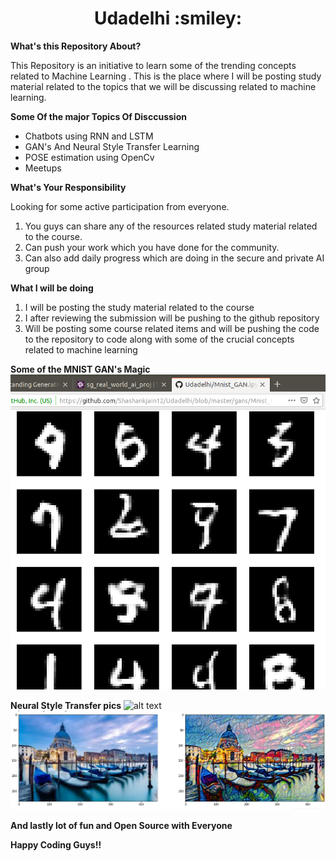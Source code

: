 <h1 align="center"> Udadelhi :smiley:</h1>

**What's this Repository About?**

This Repository is an initiative to learn some of the trending concepts related to Machine Learning . This is the place where I will be posting study material related to the topics that we will be discussing related to machine learning.

**Some Of the major Topics Of Disccussion**

* Chatbots using RNN and LSTM
* GAN's And Neural Style Transfer Learning
* POSE estimation using OpenCv
* Meetups

**What's Your Responsibility**

Looking for some active participation from everyone. 
1. You guys can share any of the resources related study material related to the course.
2. Can push your work which you have done for the community.
3. Can also add daily progress which are doing in the secure and private AI group

**What I will be doing**

1. I will be posting the study material related to the course
2. I after reviewing the submission will be pushing to the github repository
3. Will be posting some course related items and will be pushing the code to the repository to code along with some of the crucial concepts related to machine learning

**Some of the MNIST GAN's Magic**
![alt text](https://github.com/Shashankjain12/Udadelhi/blob/master/images/gan1.png)

**Neural Style Transfer pics**
![alt text](https://github.com/Shashankjain12/Udadelhi/blob/master/images/neural_styletranfer.png)
![alt text](https://github.com/Shashankjain12/Udadelhi/blob/master/images/pytorch_neuraltransfer.png)

**And lastly lot of fun and Open Source with Everyone**

**Happy Coding Guys!!**


